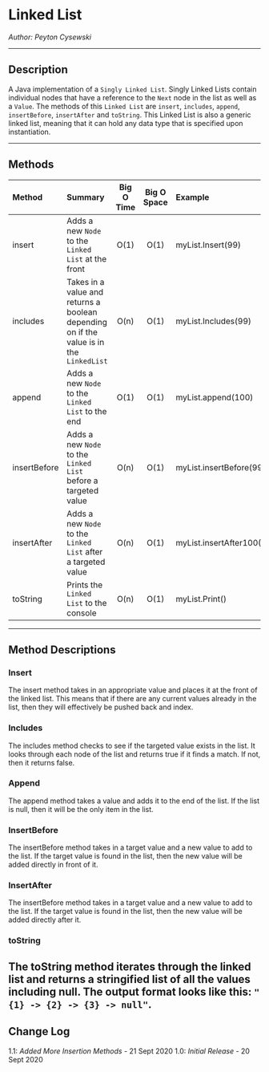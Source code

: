 # Linked List

*Author: Peyton Cysewski*

---

## Description
A Java implementation of a `Singly Linked List`. Singly Linked Lists contain individual nodes that have a reference to the `Next` node in the list as well as a `Value`. The methods of this `Linked List` are `insert`, `includes`, `append`, `insertBefore`, `insertAfter` and `toString`. This Linked List is also a generic linked list, meaning that it can hold any data type that is specified upon instantiation.

---

## Methods

| Method | Summary | Big O Time | Big O Space | Example | 
| :----------- | :----------- | :-------------: | :-------------: | :----------- |
| insert | Adds a new `Node` to the `Linked List` at the front | O(1) | O(1) | myList.Insert(99) |
| includes | Takes in a value and returns a boolean depending on if the value is in the `LinkedList` | O(n) | O(1) | myList.Includes(99) |
| append | Adds a new `Node` to the `Linked List` to the end | O(1) | O(1) | myList.append(100) |
| insertBefore | Adds a new `Node` to the `Linked List` before a targeted value | O(n) | O(1) | myList.insertBefore(99) |
| insertAfter | Adds a new `Node` to the `Linked List` after a targeted value | O(n) | O(1) | myList.insertAfter100() |
| toString | Prints the `Linked List` to the console | O(n) | O(1) | myList.Print() |


---

## Method Descriptions

### Insert
The insert method takes in an appropriate value and places it at the front of the linked list. This means that if there are any current values already in the list, then they will effectively be pushed back and index.

### Includes
The includes method checks to see if the targeted value exists in the list. It looks through each node of the list and returns true if it finds a match. If not, then it returns false.

### Append
The append method takes a value and adds it to the end of the list. If the list is null, then it will be the only item in the list.

### InsertBefore
The insertBefore method takes in a target value and a new value to add to the list. If the target value is found in the list, then the new value will be added directly in front of it.

### InsertAfter
The insertBefore method takes in a target value and a new value to add to the list. If the target value is found in the list, then the new value will be added directly after it.

### toString
The toString method iterates through the linked list and returns a stringified list of all the values including null. The output format looks like this: `"{1} -> {2} -> {3} -> null"`.
---

## Change Log
1.1: *Added More Insertion Methods* - 21 Sept 2020
1.0: *Initial Release* - 20 Sept 2020